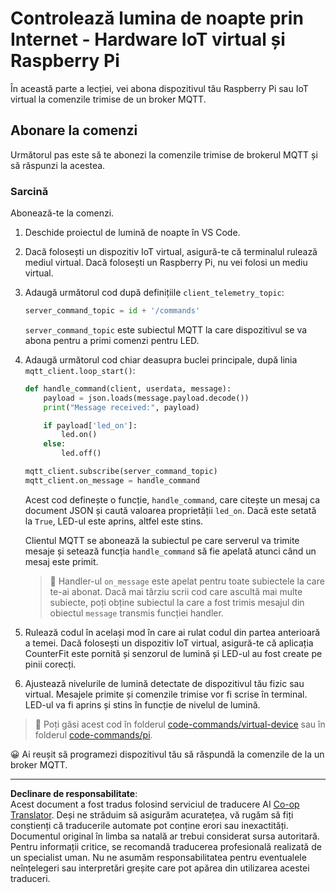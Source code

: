 <!--
CO_OP_TRANSLATOR_METADATA:
{
  "original_hash": "c527ce85d69b1a3875366ec61cbed8aa",
  "translation_date": "2025-08-28T10:13:38+00:00",
  "source_file": "1-getting-started/lessons/4-connect-internet/single-board-computer-commands.md",
  "language_code": "ro"
}
-->
# Controlează lumina de noapte prin Internet - Hardware IoT virtual și Raspberry Pi

În această parte a lecției, vei abona dispozitivul tău Raspberry Pi sau IoT virtual la comenzile trimise de un broker MQTT.

## Abonare la comenzi

Următorul pas este să te abonezi la comenzile trimise de brokerul MQTT și să răspunzi la acestea.

### Sarcină

Abonează-te la comenzi.

1. Deschide proiectul de lumină de noapte în VS Code.

1. Dacă folosești un dispozitiv IoT virtual, asigură-te că terminalul rulează mediul virtual. Dacă folosești un Raspberry Pi, nu vei folosi un mediu virtual.

1. Adaugă următorul cod după definițiile `client_telemetry_topic`:

    ```python
    server_command_topic = id + '/commands'
    ```

    `server_command_topic` este subiectul MQTT la care dispozitivul se va abona pentru a primi comenzi pentru LED.

1. Adaugă următorul cod chiar deasupra buclei principale, după linia `mqtt_client.loop_start()`:

    ```python
    def handle_command(client, userdata, message):
        payload = json.loads(message.payload.decode())
        print("Message received:", payload)
    
        if payload['led_on']:
            led.on()
        else:
            led.off()
    
    mqtt_client.subscribe(server_command_topic)
    mqtt_client.on_message = handle_command
    ```

    Acest cod definește o funcție, `handle_command`, care citește un mesaj ca document JSON și caută valoarea proprietății `led_on`. Dacă este setată la `True`, LED-ul este aprins, altfel este stins.

    Clientul MQTT se abonează la subiectul pe care serverul va trimite mesaje și setează funcția `handle_command` să fie apelată atunci când un mesaj este primit.

    > 💁 Handler-ul `on_message` este apelat pentru toate subiectele la care te-ai abonat. Dacă mai târziu scrii cod care ascultă mai multe subiecte, poți obține subiectul la care a fost trimis mesajul din obiectul `message` transmis funcției handler.

1. Rulează codul în același mod în care ai rulat codul din partea anterioară a temei. Dacă folosești un dispozitiv IoT virtual, asigură-te că aplicația CounterFit este pornită și senzorul de lumină și LED-ul au fost create pe pinii corecți.

1. Ajustează nivelurile de lumină detectate de dispozitivul tău fizic sau virtual. Mesajele primite și comenzile trimise vor fi scrise în terminal. LED-ul va fi aprins și stins în funcție de nivelul de lumină.

> 💁 Poți găsi acest cod în folderul [code-commands/virtual-device](../../../../../1-getting-started/lessons/4-connect-internet/code-commands/virtual-device) sau în folderul [code-commands/pi](../../../../../1-getting-started/lessons/4-connect-internet/code-commands/pi).

😀 Ai reușit să programezi dispozitivul tău să răspundă la comenzile de la un broker MQTT.

---

**Declinare de responsabilitate**:  
Acest document a fost tradus folosind serviciul de traducere AI [Co-op Translator](https://github.com/Azure/co-op-translator). Deși ne străduim să asigurăm acuratețea, vă rugăm să fiți conștienți că traducerile automate pot conține erori sau inexactități. Documentul original în limba sa natală ar trebui considerat sursa autoritară. Pentru informații critice, se recomandă traducerea profesională realizată de un specialist uman. Nu ne asumăm responsabilitatea pentru eventualele neînțelegeri sau interpretări greșite care pot apărea din utilizarea acestei traduceri.